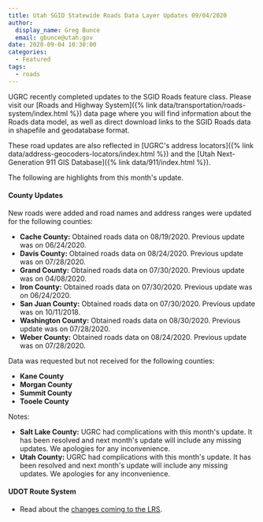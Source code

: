```yaml
---
title: Utah SGID Statewide Roads Data Layer Updates 09/04/2020
author:
  display_name: Greg Bunce
  email: gbunce@utah.gov
date: 2020-09-04 10:30:00
categories:
  - Featured
tags:
  - roads
---
```


UGRC recently completed updates to the SGID Roads feature class. Please visit our [Roads and Highway System]({% link data/transportation/roads-system/index.html %}) data page where you will find information about the Roads data model, as well as direct download links to the SGID Roads data in shapefile and geodatabase format.

These road updates are also reflected in [UGRC's address locators]({% link data/address-geocoders-locators/index.html %}) and the [Utah Next-Generation 911 GIS Database]({% link data/911/index.html %}).

The following are highlights from this month's update.

#### County Updates

New roads were added and road names and address ranges were updated for the following counties:

- **Cache County:** Obtained roads data on 08/19/2020. Previous update was on 06/24/2020.
- **Davis County:** Obtained roads data on 08/24/2020. Previous update was on 07/28/2020.
- **Grand County:** Obtained roads data on 07/30/2020. Previous update was on 04/08/2020.
- **Iron County:** Obtained roads data on 07/30/2020. Previous update was on 06/24/2020.
- **San Juan County:** Obtained roads data on 07/30/2020. Previous update was on 10/11/2018.
- **Washington County:** Obtained roads data on 08/30/2020. Previous update was on 07/28/2020.
- **Weber County:** Obtained roads data on 08/24/2020. Previous update was on 07/28/2020.

Data was requested but not received for the following counties:

- **Kane County**
- **Morgan County**
- **Summit County**
- **Tooele County**

Notes:

- **Salt Lake County:** UGRC had complications with this month's update. It has been resolved and next month's update will include any missing updates. We apologies for any inconvenience.
- **Utah County:** UGRC had complications with this month's update. It has been resolved and next month's update will include any missing updates. We apologies for any inconvenience.

#### UDOT Route System

- Read about the [changes coming to the LRS](https://drive.google.com/file/d/1t03AWYHeqTjssTSKnzn60ygdIB-nqEAF/view).
